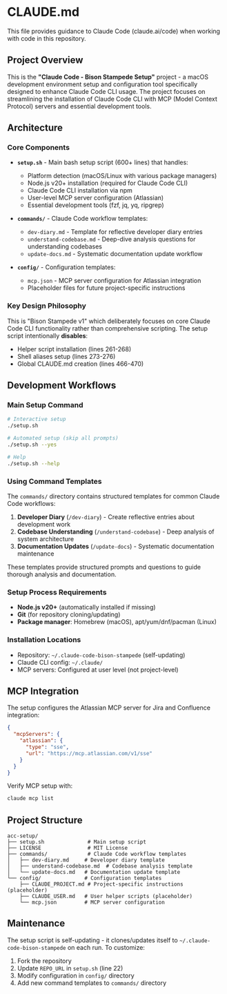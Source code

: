 # CLAUDE.md

This file provides guidance to Claude Code (claude.ai/code) when working with code in this repository.

## Project Overview

This is the **"Claude Code - Bison Stampede Setup"** project - a macOS development environment setup and configuration tool specifically designed to enhance Claude Code CLI usage. The project focuses on streamlining the installation of Claude Code CLI with MCP (Model Context Protocol) servers and essential development tools.

## Architecture

### Core Components

- **`setup.sh`** - Main bash setup script (600+ lines) that handles:
  - Platform detection (macOS/Linux with various package managers)
  - Node.js v20+ installation (required for Claude Code CLI)
  - Claude Code CLI installation via npm
  - User-level MCP server configuration (Atlassian)
  - Essential development tools (fzf, jq, yq, ripgrep)

- **`commands/`** - Claude Code workflow templates:
  - `dev-diary.md` - Template for reflective developer diary entries
  - `understand-codebase.md` - Deep-dive analysis questions for understanding codebases
  - `update-docs.md` - Systematic documentation update workflow

- **`config/`** - Configuration templates:
  - `mcp.json` - MCP server configuration for Atlassian integration
  - Placeholder files for future project-specific instructions

### Key Design Philosophy

This is "Bison Stampede v1" which deliberately focuses on core Claude Code CLI functionality rather than comprehensive scripting. The setup script intentionally **disables**:
- Helper script installation (lines 261-268)
- Shell aliases setup (lines 273-276) 
- Global CLAUDE.md creation (lines 466-470)

## Development Workflows

### Main Setup Command
```bash
# Interactive setup
./setup.sh

# Automated setup (skip all prompts)
./setup.sh --yes

# Help
./setup.sh --help
```

### Using Command Templates
The `commands/` directory contains structured templates for common Claude Code workflows:

1. **Developer Diary** (`/dev-diary`) - Create reflective entries about development work
2. **Codebase Understanding** (`/understand-codebase`) - Deep analysis of system architecture
3. **Documentation Updates** (`/update-docs`) - Systematic documentation maintenance

These templates provide structured prompts and questions to guide thorough analysis and documentation.

### Setup Process Requirements
- **Node.js v20+** (automatically installed if missing)
- **Git** (for repository cloning/updating)
- **Package manager**: Homebrew (macOS), apt/yum/dnf/pacman (Linux)

### Installation Locations
- Repository: `~/.claude-code-bison-stampede` (self-updating)
- Claude CLI config: `~/.claude/`
- MCP servers: Configured at user level (not project-level)

## MCP Integration

The setup configures the Atlassian MCP server for Jira and Confluence integration:

```json
{
  "mcpServers": {
    "atlassian": {
      "type": "sse", 
      "url": "https://mcp.atlassian.com/v1/sse"
    }
  }
}
```

Verify MCP setup with:
```bash
claude mcp list
```

## Project Structure

```
acc-setup/
├── setup.sh              # Main setup script
├── LICENSE               # MIT License
├── commands/             # Claude Code workflow templates
│   ├── dev-diary.md     # Developer diary template
│   ├── understand-codebase.md  # Codebase analysis template
│   └── update-docs.md   # Documentation update template
└── config/              # Configuration templates
    ├── CLAUDE_PROJECT.md # Project-specific instructions (placeholder)
    ├── CLAUDE_USER.md   # User helper scripts (placeholder)
    └── mcp.json         # MCP server configuration
```

## Maintenance

The setup script is self-updating - it clones/updates itself to `~/.claude-code-bison-stampede` on each run. To customize:

1. Fork the repository
2. Update `REPO_URL` in `setup.sh` (line 22)
3. Modify configuration in `config/` directory
4. Add new command templates to `commands/` directory